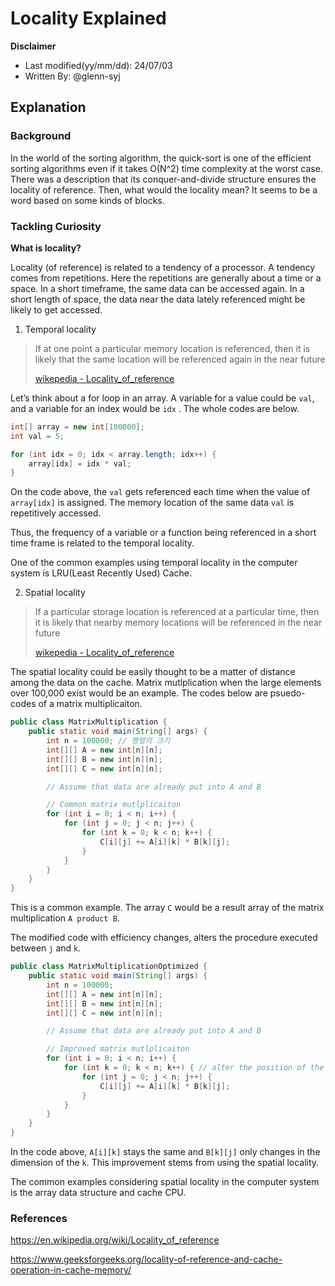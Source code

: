 # Locality Explained

**Disclaimer**

- Last modified(yy/mm/dd): 24/07/03
- Written By: @glenn-syj

## Explanation

### Background

In the world of the sorting algorithm, the quick-sort is one of the efficient sorting algorithms even if it takes O(N^2) time complexity at the worst case. There was a description that its conquer-and-divide structure ensures the locality of reference. Then, what would the locality mean? It seems to be a word based on some kinds of blocks.

### Tackling Curiosity

**What is locality?**

Locality (of reference) is related to a tendency of a processor. A tendency comes from repetitions. Here the repetitions are generally about a time or a space. In a short timeframe, the same data can be accessed again. In a short length of space, the data near the data lately referenced might be likely to get accessed.

1. Temporal locality

> If at one point a particular memory location is referenced, then it is likely that the same location will be referenced again in the near future
>
>  [wikepedia - Locality_of_reference](https://en.wikipedia.org/wiki/Locality_of_reference)

Let’s think about a for loop in an array. A variable for a value could be `val`, and a variable for an index would be `idx` . The whole codes are below.

```java
int[] array = new int[100000];
int val = 5;

for (int idx = 0; idx < array.length; idx++) {
    array[idx] = idx * val;
}

```

On the code above, the `val` gets referenced each time when the value of `array[idx]` is assigned. The memory location of the same data `val` is repetitively accessed.

Thus, the frequency of a variable or a function being referenced in a short time frame is related to the temporal locality.

One of the common examples using temporal locality in the computer system is LRU(Least Recently Used) Cache.

2. Spatial locality

> If a particular storage location is referenced at a particular time, then it is likely that nearby memory locations will be referenced in the near future 
>
>  [wikepedia - Locality_of_reference](https://en.wikipedia.org/wiki/Locality_of_reference)

The spatial locality could be easily thought to be a matter of distance among the data on the cache. Matrix mutlplication when the large elements over 100,000 exist would be an example. The codes below are psuedo-codes of a matrix multiplicaiton.

```java
public class MatrixMultiplication {
    public static void main(String[] args) {
        int n = 100000; // 행렬의 크기
        int[][] A = new int[n][n];
        int[][] B = new int[n][n];
        int[][] C = new int[n][n];

        // Assume that data are already put into A and B

        // Common matrix mutlplicaiton
        for (int i = 0; i < n; i++) {
            for (int j = 0; j < n; j++) {
                for (int k = 0; k < n; k++) {
                    C[i][j] += A[i][k] * B[k][j];
                }
            }
        }
    }
}
```

This is a common example. The array `C` would be a result array of the matrix multiplication `A product B`. 

The modified code with efficiency changes, alters the procedure executed between `j` and `k`.

```java
public class MatrixMultiplicationOptimized {
    public static void main(String[] args) {
        int n = 100000;
        int[][] A = new int[n][n];
        int[][] B = new int[n][n];
        int[][] C = new int[n][n];

        // Assume that data are already put into A and B 

        // Improved matrix mutlplicaiton
        for (int i = 0; i < n; i++) {
            for (int k = 0; k < n; k++) { // alter the position of the diemensions between k and j
                for (int j = 0; j < n; j++) {
                    C[i][j] += A[i][k] * B[k][j];
                }
            }
        }
    }
}
```

In the code above, `A[i][k]` stays the same and `B[k][j]` only changes in the dimension of the `k`. This improvement stems from using the spatial locality. 

The common examples considering spatial locality in the computer system is the array data structure and cache CPU.

### References 

https://en.wikipedia.org/wiki/Locality_of_reference

https://www.geeksforgeeks.org/locality-of-reference-and-cache-operation-in-cache-memory/

